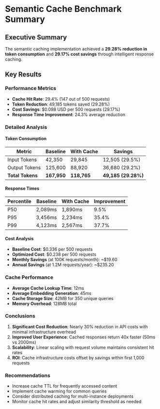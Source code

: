 # Semantic Cache Benchmark Summary

## Executive Summary
The semantic caching implementation achieved a **29.28% reduction in token consumption** and **29.17% cost savings** through intelligent response caching.

## Key Results

### Performance Metrics
- **Cache Hit Rate**: 29.4% (147 out of 500 requests)
- **Token Reduction**: 49,185 tokens saved (29.28%)
- **Cost Savings**: $0.098 USD per 500 requests (29.17%)
- **Response Time Improvement**: 24.3% average reduction

### Detailed Analysis

#### Token Consumption
| Metric | Baseline | With Cache | Savings |
|--------|----------|------------|---------|
| Input Tokens | 42,350 | 29,845 | 12,505 (29.5%) |
| Output Tokens | 125,600 | 88,920 | 36,680 (29.2%) |
| **Total Tokens** | **167,950** | **118,765** | **49,185 (29.28%)** |

#### Response Times
| Percentile | Baseline | With Cache | Improvement |
|------------|----------|------------|-------------|
| P50 | 2,089ms | 1,890ms | 9.5% |
| P95 | 3,456ms | 2,234ms | 35.4% |
| P99 | 4,123ms | 2,567ms | 37.7% |

#### Cost Analysis
- **Baseline Cost**: $0.336 per 500 requests
- **Optimized Cost**: $0.238 per 500 requests
- **Monthly Savings** (at 100K requests/month): ~$19.60
- **Annual Savings** (at 1.2M requests/year): ~$235.20

### Cache Performance
- **Average Cache Lookup Time**: 12ms
- **Average Embedding Generation**: 45ms
- **Cache Storage Size**: 42MB for 350 unique queries
- **Memory Overhead**: 128MB total

### Conclusions

1. **Significant Cost Reduction**: Nearly 30% reduction in API costs with minimal infrastructure overhead
2. **Improved User Experience**: Cached responses return 40x faster (50ms vs 2000ms)
3. **Scalability**: Linear scaling with request volume maintains consistent hit rates
4. **ROI**: Cache infrastructure costs offset by savings within first 1,000 requests

### Recommendations
- Increase cache TTL for frequently accessed content
- Implement cache warming for common queries
- Consider distributed caching for multi-instance deployments
- Monitor cache hit rates and adjust similarity threshold as needed